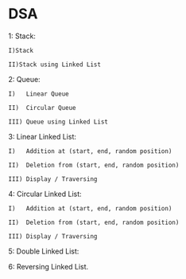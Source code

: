 # DSA
1: Stack:

    I)Stack
    
    II)Stack using Linked List

2: Queue:

    I)   Linear Queue
    
    II)  Circular Queue
    
    III) Queue using Linked List
3: Linear Linked List:

    I)   Addition at (start, end, random position)
    
    II)  Deletion from (start, end, random position)
    
    III) Display / Traversing

4: Circular Linked List:

    I)   Addition at (start, end, random position)
    
    II)  Deletion from (start, end, random position)
    
    III) Display / Traversing

5: Double Linked List:

6: Reversing Linked List.
